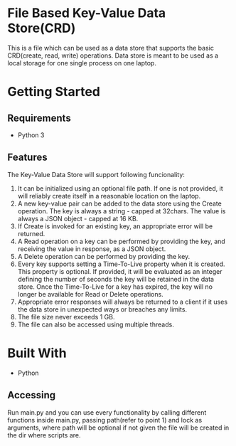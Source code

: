 # File Based Key-Value Data Store(CRD)
This is a file which can be used as a data store that supports the basic CRD(create, read, write) operations. Data store is meant to be used as a local storage for one single process on one laptop.

# Getting Started

## Requirements
* Python 3

## Features
The Key-Value Data Store will support following funcionality:
1. It can be initialized using an optional file path. If one is not provided, it will reliably create itself in a reasonable location on the laptop.
2. A new key-value pair can be added to the data store using the Create operation. The key is always a string - capped at 32chars. The value is always a JSON object - capped at 16 KB.
3. If Create is invoked for an existing key, an appropriate error will be returned.
4. A Read operation on a key can be performed by providing the key, and receiving the value in response, as a JSON object.
5. A Delete operation can be performed by providing the key.
6. Every key supports setting a Time-To-Live property when it is created. This property is optional. If provided, it will be evaluated as an integer defining the number of seconds the key will be retained in the data store. Once the Time-To-Live for a key has expired, the key will no longer be available for Read or Delete operations.
7. Appropriate error responses will always be returned to a client if it uses the data store in unexpected ways or breaches any limits.
8. The file size never exceeds 1 GB.
9. The file can also be accessed using multiple threads.

# Built With
* Python

## Accessing
Run main.py and you can use every functionality by calling different functions inside main.py, passing path(refer to point 1) and lock as arguments, where path will be optional if not given the file will be created in the dir where scripts are.
